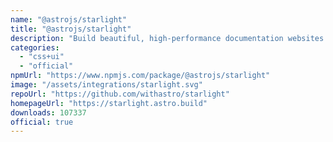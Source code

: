 ```yaml
---
name: "@astrojs/starlight"
title: "@astrojs/starlight"
description: "Build beautiful, high-performance documentation websites with Astro"
categories:
  - "css+ui"
  - "official"
npmUrl: "https://www.npmjs.com/package/@astrojs/starlight"
image: "/assets/integrations/starlight.svg"
repoUrl: "https://github.com/withastro/starlight"
homepageUrl: "https://starlight.astro.build"
downloads: 107337
official: true
---
```

